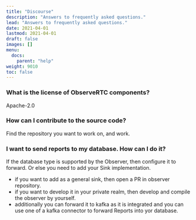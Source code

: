 ```yaml
---
title: "Discourse"
description: "Answers to frequently asked questions."
lead: "Answers to frequently asked questions."
date: 2021-04-01
lastmod: 2021-04-01
draft: false
images: []
menu:
  docs:
    parent: "help"
weight: 9010
toc: false
---
```


### What is the license of ObserveRTC components?

Apache-2.0

### How can I contribute to the source code?

Find the repository you want to work on, and work.

### I want to send reports to my database. How can I do it?

If the database type is supported by the Observer, then configure it to forward.
Or else you need to add your Sink implementation.
 * if you want to add as a general sink, then open a PR in observer repository.
 * if you want to develop it in your private realm, then develop and compile the observer by yourself.
 * additionally you can forward it to kafka as it is integrated and you can use one of a kafka connector to forward Reports into yor database.
